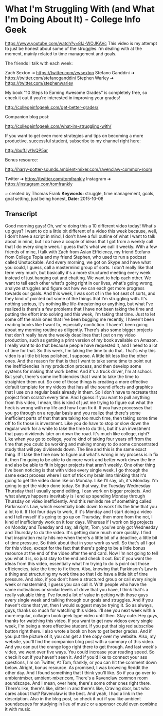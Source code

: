 # What I'm Struggling With (and What I'm Doing About It) - College Info Geek
https://www.youtube.com/watch?v=8IJ-WOJKAVc
This video is my attempt to just be honest about some of the struggles I'm dealing with at the moment, mainly related to time management and goals. 

The friends I talk with each week:

Zach Sexton ➔ https://twitter.com/zwsexton
Stefano Ganddini ➔ https://twitter.com/stefanoganddini
Stephen Warley ➔ https://twitter.com/stephenwarley

My book "10 Steps to Earning Awesome Grades" is completely free, so check it out if you're interested in improving your grades!

http://collegeinfogeek.com/get-better-grades/

Companion blog post:

http://collegeinfogeek.com/what-im-struggling-with/

If you want to get even more strategies and tips on becoming a more productive, successful student, subscribe to my channel right here:

http://buff.ly/1vQP5ar

Bonus resource:

http://harry-potter-sounds.ambient-mixer.com/ravenclaw-common-room

Twitter ➔ https://twitter.com/tomfrankly
Instagram ➔ https://instagram.com/tomfrankly

~ created by Thomas Frank
**Keywords:** struggle, time management, goals, goal setting, just being honest, 
**Date:** 2015-10-08

## Transcript
 Good morning guys! Oh, we're doing this a 10 different video today! What's up guys? I want to do a little bit different of a video this week because, well, I don't have a script in mind, I don't have a full outline of what I want to talk about in mind, but I do have a couple of ideas that I got from a weekly call that I do every single week. I guess that's what we call it weekly. With a few friends of mine, I talk with Zach from Asian Efficiency, my friend Stefano from College Topia and my friend Stephen, who used to run a podcast called Unstuckable. And every morning, we got on Skype and have what you could, I guess, call a mastermind group of sorts. I don't really like that term very much, but basically it's a more structured meeting every week instead of just hanging out and chatting. We want to help each other. We want to tell each other what's going right in our lives, what's going wrong, analyze struggles and figure out how we can each get more progress towards our goals. And this week, I was sort of in the hot seat of sorts, and they kind of pointed out some of the things that I'm struggling with. It's nothing serious, it's nothing like life-threatening or anything, but what I've realized is there's a few problems that I have not been taking the time and putting the effort into solving and this week, I'm taking that time. Just to let some off the main ones that I've been bugging me recently, I haven't been reading books like I want to, especially nonfiction. I haven't been going about my morning routine as diligently. There's also some bigger projects that don't really have the weekly deadlines that I put on my video production, such as getting a print version of my book available on Amazon. I really want to do that because people have requested it, and I need to a lot of time for that. So this week, I'm taking the time to do that. That's why this video is a little bit less polished, I suppose. A little bit less like the other ones. And the reason for that is that I want to take some time to point out the inefficiencies in my production process, and then develop some systems for making that work better. And it's a truck driver, I'm at school. But yeah, there's some inefficiencies that I want to take the time to straighten them out. So one of those things is creating a more effective default template for my videos that has all the sound effects and graphics that I use on a regular basis already in them. So I don't have to recreate that project from scratch every time. And I guess if you want to pull anything from this video, I mean, this is kind of just me trying to figure out what the heck is wrong with my life and how I can fix it. If you have processes that you go through on a regular basis and you realize that there's some inefficient parts of that that are taking too much time, then taking some time off to fix those is investment. Like you do have to stop or slow down the regular work for a while to take the time to do this, but it's an investment that pays dividends later on down the road. It's much like college, right? Like when you go to college, you're kind of taking four years off from the time that you could be working and making money to do some concentrated study that will pay dividends down. The line and this is the same exact thing. If I take the time now to figure out what's wrong in my process is in fix it, then I'm going to be able to do more work and better work down the line and also be able to fit in bigger projects that aren't weekly. One other thing I've been noticing is that with video every single week, I go through the same exact process where I sort of trick my brain into thinking that it's going to get the video done like on Monday. Like I'll say, oh, it's Monday. I'm going to get the video done today. So that way, the Tuesday Wednesday Thursday that I usually spend editing, I can work on bigger projects. And what always happens inevitably is I end up spending Monday through Thursday on video inefficiently. And this reminds me of something called Parkinson's Law, which essentially boils down to work fills the time that you a lot to it. If I lot four days to work, if it's Monday and I start doing a video and I tell myself it's going to go up on Thursday, then more from the not, I kind of inefficiently work on it four days. Whereas if I work on big projects on Monday and Tuesday and say, all right, Tom, you've only got Wednesday and Thursday to do the video. It's getting done much more quickly. I find that inspiration really hits me when there's a little bit of a deadline, a little bit of time pressure. So think about that in your work as well. So that's all I got for this video, except for the fact that there's going to be a little bonus resource at the end of the video after the end card. Now I'm not going to tell you what it is, so just stay to the end and check it out. But if you want the ideas from this video, essentially what I'm trying to do is point out those efficiencies, take the time to fix them. Also, knowing that Parkinson's Law is a thing and structuring my work time so that I do have a little bit of time pressure. And also, if you don't have a structured group or call every single week or mastermind, I guess you can call it. With people who have the same motivations or similar levels of drive that you have, I think that's a really valuable thing. I've found a lot of value in getting with those guys every single week and talking through our goals and struggles. And if you haven't done that yet, then I would suggest maybe trying it. So as always, guys, thanks so much for watching this video. I'll see you next week with a more regular, collagen book geek type video until then. Stay cute. Hey guys, thanks for watching this video. If you want to get new videos every single week, I'm being a more effective student. If you put that big red subscribe button right there. I also wrote a book on how to get better grades. And if you put the picture of it, you can get a free copy over my website. Also, my website, you'll find the companion blog post with a summary of this video. And you can put the orange logo right there to get through. And last week's video, we went over five ways. You could increase your reading speed. So check it out if you haven't seen it. And if you'd like to connect your ass questions, I'm on Twitter, At Tom, frankly, or you can hit the comment down below. Alright, bonus resource. As promised, I was browsing Reddit the other day. And I found something that I think you'll like. So if you go over to ambientmixer, ambient-mixer.com, There's a Ravenclaw common room soundscape. And I mean, over here, there's some other ones right there. There's like, there's like, slitter in and there's like, Craving door, but who cares about that? Ravenclaw is the best. And yeah, I had a link in the description. Also in the blog post, so check it out if you like ambient soundscapes for studying in lieu of music or a sponsor could even combine it with music.
